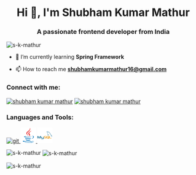 <h1 align="center">Hi 👋, I'm Shubham Kumar Mathur</h1>
<h3 align="center">A passionate frontend developer from India</h3>

<p align="left"> <img src="https://komarev.com/ghpvc/?username=s-k-mathur&label=Profile%20views&color=0e75b6&style=flat" alt="s-k-mathur" /> </p>

- 🌱 I’m currently learning **Spring Framework**

- 📫 How to reach me **shubhamkumarmathur16@gmail.com**

<h3 align="left">Connect with me:</h3>
<p align="left">
<a href="https://linkedin.com/in/Shubham Kumar MATHUR" target="blank"><img align="center" src="https://raw.githubusercontent.com/rahuldkjain/github-profile-readme-generator/master/src/images/icons/Social/linked-in-alt.svg" alt="shubham kumar mathur" height="30" width="40" /></a>
<a href="https://www.hackerrank.com/shubham kumar mathur" target="blank"><img align="center" src="https://raw.githubusercontent.com/rahuldkjain/github-profile-readme-generator/master/src/images/icons/Social/hackerrank.svg" alt="shubham kumar mathur" height="30" width="40" /></a>
</p>

<h3 align="left">Languages and Tools:</h3>
<p align="left"> <a href="https://git-scm.com/" target="_blank" rel="noreferrer"> <img src="https://www.vectorlogo.zone/logos/git-scm/git-scm-icon.svg" alt="git" width="40" height="40"/> </a> <a href="https://www.java.com" target="_blank" rel="noreferrer"> <img src="https://raw.githubusercontent.com/devicons/devicon/master/icons/java/java-original.svg" alt="java" width="40" height="40"/> </a> <a href="https://www.mysql.com/" target="_blank" rel="noreferrer"> <img src="https://raw.githubusercontent.com/devicons/devicon/master/icons/mysql/mysql-original-wordmark.svg" alt="mysql" width="40" height="40"/> </a> </p>

<p><img align="left" src="https://github-readme-stats.vercel.app/api/top-langs?username=s-k-mathur&show_icons=true&locale=en&layout=compact" alt="s-k-mathur" /></p>

<p>&nbsp;<img align="center" src="https://github-readme-stats.vercel.app/api?username=s-k-mathur&show_icons=true&locale=en" alt="s-k-mathur" /></p>

<p><img align="center" src="https://github-readme-streak-stats.herokuapp.com/?user=s-k-mathur&" alt="s-k-mathur" /></p>
